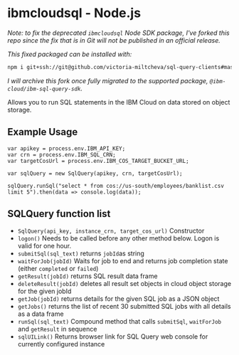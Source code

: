 # ibmcloudsql - Node.js

_Note: to fix the deprecated `ibmcloudsql` Node SDK package, I've forked this repo since the fix that is in Git will not be published in an official release._

_This fixed packaged can be installed with:_

```bash
npm i git+ssh://git@github.com/victoria-miltcheva/sql-query-clients#master
```

_I will archive this fork once fully migrated to the supported package, `@ibm-cloud/ibm-sql-query-sdk`._

Allows you to run SQL statements in the IBM Cloud on data stored on object storage.

## Example Usage

```
var apikey = process.env.IBM_API_KEY;
var crn = process.env.IBM_SQL_CRN;
var targetCosUrl = process.env.IBM_COS_TARGET_BUCKET_URL;

var sqlQuery = new SqlQuery(apikey, crn, targetCosUrl);

sqlQuery.runSql("select * from cos://us-south/employees/banklist.csv limit 5").then(data => console.log(data));
```

## SQLQuery function list
 * `SqlQuery(api_key, instance_crn, target_cos_url)` Constructor
 * `logon()` Needs to be called before any other method below. Logon is valid for one hour.
 * `submitSql(sql_text)` returns `jobId`as string
 * `waitForJob(jobId)` Waits for job to end and returns job completion state (either `completed` or `failed`)
 * `getResult(jobId)` returns SQL result data frame
 * `deleteResult(jobId)` deletes all result set objects in cloud object storage for the given jobId
 * `getJob(jobId)` returns details for the given SQL job as a JSON object
 * `getJobs()` returns the list of recent 30 submitted SQL jobs with all details as a data frame
 * `runSql(sql_text)` Compound method that calls `submitSql`, `waitForJob` and `getResult` in sequence
 * `sqlUILink()` Returns browser link for SQL Query web console for currently configured instance
